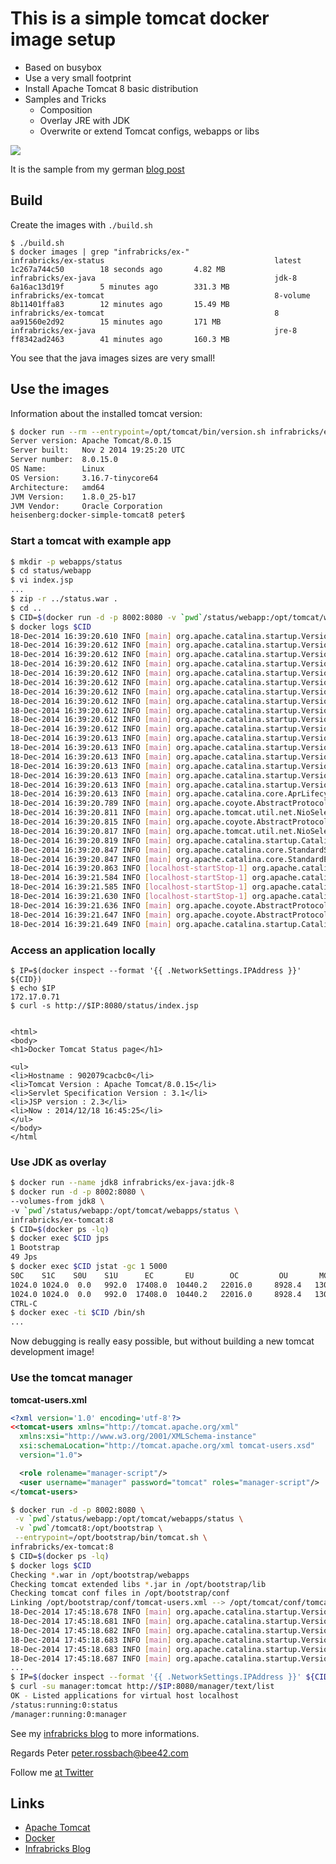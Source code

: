 # This is a simple tomcat docker image setup

 * Based on busybox
 * Use a very small footprint
 * Install Apache Tomcat 8 basic distribution
 * Samples and Tricks
   * Composition
   * Overlay JRE with JDK
   * Overwrite or extend Tomcat configs, webapps or libs

![](images/docker-tomcat-simple-base.png)

It is the sample from my german [blog post](http://www.infrabricks.de)

## Build

Create the images with `./build.sh`

    $ ./build.sh
    $ docker images | grep "infrabricks/ex-"
    infrabricks/ex-status                                      latest              1c267a744c50        18 seconds ago       4.82 MB
    infrabricks/ex-java                                        jdk-8               6a16ac13d19f        5 minutes ago        331.3 MB
    infrabricks/ex-tomcat                                      8-volume            8b11401ffa83        12 minutes ago       15.49 MB
    infrabricks/ex-tomcat                                      8                   aa91560e2d92        15 minutes ago       171 MB
    infrabricks/ex-java                                        jre-8               ff8342ad2463        41 minutes ago       160.3 MB

You see that the java images sizes are very small!

## Use the images

Information about the installed tomcat version:

```bash
$ docker run --rm --entrypoint=/opt/tomcat/bin/version.sh infrabricks/ex-tomcat:8
Server version: Apache Tomcat/8.0.15
Server built:   Nov 2 2014 19:25:20 UTC
Server number:  8.0.15.0
OS Name:        Linux
OS Version:     3.16.7-tinycore64
Architecture:   amd64
JVM Version:    1.8.0_25-b17
JVM Vendor:     Oracle Corporation
heisenberg:docker-simple-tomcat8 peter$
```

### Start a tomcat with example app

```bash
$ mkdir -p webapps/status
$ cd status/webapp
$ vi index.jsp
...
$ zip -r ../status.war .
$ cd ..
$ CID=$(docker run -d -p 8002:8080 -v `pwd`/status/webapp:/opt/tomcat/webapps/status infrabricks/ex-tomcat:8)
$ docker logs $CID
18-Dec-2014 16:39:20.610 INFO [main] org.apache.catalina.startup.VersionLoggerListener.log Server version:        Apache Tomcat/8.0.15
18-Dec-2014 16:39:20.612 INFO [main] org.apache.catalina.startup.VersionLoggerListener.log Server built:          Nov 2 2014 19:25:20 UTC
18-Dec-2014 16:39:20.612 INFO [main] org.apache.catalina.startup.VersionLoggerListener.log Server number:         8.0.15.0
18-Dec-2014 16:39:20.612 INFO [main] org.apache.catalina.startup.VersionLoggerListener.log OS Name:               Linux
18-Dec-2014 16:39:20.612 INFO [main] org.apache.catalina.startup.VersionLoggerListener.log OS Version:            3.16.7-tinycore64
18-Dec-2014 16:39:20.612 INFO [main] org.apache.catalina.startup.VersionLoggerListener.log Architecture:          amd64
18-Dec-2014 16:39:20.612 INFO [main] org.apache.catalina.startup.VersionLoggerListener.log JAVA_HOME:             /opt/jdk1.8.0_25/jre
18-Dec-2014 16:39:20.612 INFO [main] org.apache.catalina.startup.VersionLoggerListener.log JVM Version:           1.8.0_25-b17
18-Dec-2014 16:39:20.612 INFO [main] org.apache.catalina.startup.VersionLoggerListener.log JVM Vendor:            Oracle Corporation
18-Dec-2014 16:39:20.612 INFO [main] org.apache.catalina.startup.VersionLoggerListener.log CATALINA_BASE:         /opt/tomcat
18-Dec-2014 16:39:20.612 INFO [main] org.apache.catalina.startup.VersionLoggerListener.log CATALINA_HOME:         /opt/tomcat
18-Dec-2014 16:39:20.613 INFO [main] org.apache.catalina.startup.VersionLoggerListener.log Command line argument: -Djava.util.logging.config.file=/opt/tomcat/conf/logging.properties
18-Dec-2014 16:39:20.613 INFO [main] org.apache.catalina.startup.VersionLoggerListener.log Command line argument: -Djava.util.logging.manager=org.apache.juli.ClassLoaderLogManager
18-Dec-2014 16:39:20.613 INFO [main] org.apache.catalina.startup.VersionLoggerListener.log Command line argument: -Djava.endorsed.dirs=/opt/tomcat/endorsed
18-Dec-2014 16:39:20.613 INFO [main] org.apache.catalina.startup.VersionLoggerListener.log Command line argument: -Dcatalina.base=/opt/tomcat
18-Dec-2014 16:39:20.613 INFO [main] org.apache.catalina.startup.VersionLoggerListener.log Command line argument: -Dcatalina.home=/opt/tomcat
18-Dec-2014 16:39:20.613 INFO [main] org.apache.catalina.startup.VersionLoggerListener.log Command line argument: -Djava.io.tmpdir=/opt/tomcat/temp
18-Dec-2014 16:39:20.613 INFO [main] org.apache.catalina.core.AprLifecycleListener.lifecycleEvent The APR based Apache Tomcat Native library which allows optimal performance in production environments was not found on the java.library.path: /usr/java/packages/lib/amd64:/usr/lib64:/lib64:/lib:/usr/lib
18-Dec-2014 16:39:20.789 INFO [main] org.apache.coyote.AbstractProtocol.init Initializing ProtocolHandler ["http-nio-8080"]
18-Dec-2014 16:39:20.811 INFO [main] org.apache.tomcat.util.net.NioSelectorPool.getSharedSelector Using a shared selector for servlet write/read
18-Dec-2014 16:39:20.815 INFO [main] org.apache.coyote.AbstractProtocol.init Initializing ProtocolHandler ["ajp-nio-8009"]
18-Dec-2014 16:39:20.817 INFO [main] org.apache.tomcat.util.net.NioSelectorPool.getSharedSelector Using a shared selector for servlet write/read
18-Dec-2014 16:39:20.819 INFO [main] org.apache.catalina.startup.Catalina.load Initialization processed in 702 ms
18-Dec-2014 16:39:20.847 INFO [main] org.apache.catalina.core.StandardService.startInternal Starting service Catalina
18-Dec-2014 16:39:20.847 INFO [main] org.apache.catalina.core.StandardEngine.startInternal Starting Servlet Engine: Apache Tomcat/8.0.15
18-Dec-2014 16:39:20.863 INFO [localhost-startStop-1] org.apache.catalina.startup.HostConfig.deployDirectory Deploying web application directory /opt/tomcat/webapps/status.war
18-Dec-2014 16:39:21.584 INFO [localhost-startStop-1] org.apache.catalina.startup.HostConfig.deployDirectory Deployment of web application directory /opt/tomcat/webapps/status.war has finished in 720 ms
18-Dec-2014 16:39:21.585 INFO [localhost-startStop-1] org.apache.catalina.startup.HostConfig.deployDirectory Deploying web application directory /opt/tomcat/webapps/manager
18-Dec-2014 16:39:21.630 INFO [localhost-startStop-1] org.apache.catalina.startup.HostConfig.deployDirectory Deployment of web application directory /opt/tomcat/webapps/manager has finished in 44 ms
18-Dec-2014 16:39:21.636 INFO [main] org.apache.coyote.AbstractProtocol.start Starting ProtocolHandler ["http-nio-8080"]
18-Dec-2014 16:39:21.647 INFO [main] org.apache.coyote.AbstractProtocol.start Starting ProtocolHandler ["ajp-nio-8009"]
18-Dec-2014 16:39:21.649 INFO [main] org.apache.catalina.startup.Catalina.start Server startup in 829 ms
```

### Access an application locally

```
$ IP=$(docker inspect --format '{{ .NetworkSettings.IPAddress }}' ${CID})
$ echo $IP
172.17.0.71
$ curl -s http://$IP:8080/status/index.jsp


<html>
<body>
<h1>Docker Tomcat Status page</h1>

<ul>
<li>Hostname : 902079cacbc0</li>
<li>Tomcat Version : Apache Tomcat/8.0.15</li>
<li>Servlet Specification Version : 3.1</li>
<li>JSP version : 2.3</li>
<li>Now : 2014/12/18 16:45:25</li>
</ul>
</body>
</html
```

### Use JDK as overlay

```bash
$ docker run --name jdk8 infrabricks/ex-java:jdk-8
$ docker run -d -p 8002:8080 \
--volumes-from jdk8 \
-v `pwd`/status/webapp:/opt/tomcat/webapps/status \
infrabricks/ex-tomcat:8
$ CID=$(docker ps -lq)
$ docker exec $CID jps
1 Bootstrap
49 Jps
$ docker exec $CID jstat -gc 1 5000
S0C    S1C    S0U    S1U      EC       EU        OC         OU       MC     MU    CCSC   CCSU   YGC     YGCT    FGC    FGCT     GCT
1024.0 1024.0  0.0   992.0  17408.0  10440.2   22016.0     8928.4   13056.0 12628.3 1536.0 1391.4      3    0.037   0      0.000    0.037
1024.0 1024.0  0.0   992.0  17408.0  10440.2   22016.0     8928.4   13056.0 12628.3 1536.0 1391.4      3    0.037   0      0.000    0.037
CTRL-C
$ docker exec -ti $CID /bin/sh
...
```

Now debugging is really easy possible, but without building a new tomcat development image!

### Use the tomcat manager

**tomcat-users.xml**
```xml
<?xml version='1.0' encoding='utf-8'?>
<<tomcat-users xmlns="http://tomcat.apache.org/xml"
  xmlns:xsi="http://www.w3.org/2001/XMLSchema-instance"
  xsi:schemaLocation="http://tomcat.apache.org/xml tomcat-users.xsd"
  version="1.0">

  <role rolename="manager-script"/>
  <user username="manager" password="tomcat" roles="manager-script"/>
</tomcat-users>
```

```bash
$ docker run -d -p 8002:8080 \
 -v `pwd`/status/webapp:/opt/tomcat/webapps/status \
 -v `pwd`/tomcat8:/opt/bootstrap \
 --entrypoint=/opt/bootstrap/bin/tomcat.sh \
infrabricks/ex-tomcat:8
$ CID=$(docker ps -lq)
$ docker logs $CID
Checking *.war in /opt/bootstrap/webapps
Checking tomcat extended libs *.jar in /opt/bootstrap/lib
Checking tomcat conf files in /opt/bootstrap/conf
Linking /opt/bootstrap/conf/tomcat-users.xml --> /opt/tomcat/conf/tomcat-users.xml
18-Dec-2014 17:45:18.678 INFO [main] org.apache.catalina.startup.VersionLoggerListener.log Server version:        Apache Tomcat/8.0.15
18-Dec-2014 17:45:18.681 INFO [main] org.apache.catalina.startup.VersionLoggerListener.log Server built:          Nov 2 2014 19:25:20 UTC
18-Dec-2014 17:45:18.682 INFO [main] org.apache.catalina.startup.VersionLoggerListener.log Server number:         8.0.15.0
18-Dec-2014 17:45:18.683 INFO [main] org.apache.catalina.startup.VersionLoggerListener.log OS Name:               Linux
18-Dec-2014 17:45:18.683 INFO [main] org.apache.catalina.startup.VersionLoggerListener.log OS Version:            3.16.7-tinycore64
18-Dec-2014 17:45:18.687 INFO [main] org.apache.catalina.startup.VersionLoggerListener.log Architecture:          amd64
...
$ IP=$(docker inspect --format '{{ .NetworkSettings.IPAddress }}' ${CID})
$ curl -su manager:tomcat http://$IP:8080/manager/text/list
OK - Listed applications for virtual host localhost
/status:running:0:status
/manager:running:0:manager
```

See my [infrabricks blog](http://www.infrabricks.de) to more informations.

Regards
Peter <peter.rossbach@bee42.com>

Follow me [at Twitter](https://twitter.com/PRossbach)

## Links

 - [Apache Tomcat](https://tomcat.apache.org)
 - [Docker](https://docker.com)
 - [Infrabricks Blog](http://www.infrabricks.de)
